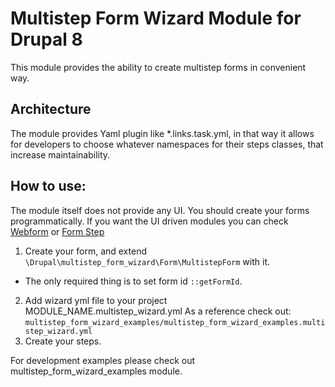# Multistep Form Wizard Module for Drupal 8

This module provides the ability to create multistep forms in convenient way.

## Architecture

The module provides Yaml plugin like *.links.task.yml, in that way it allows
for developers to choose whatever namespaces for their steps classes, that
increase maintainability.

## How to use:

The module itself does not provide any UI. You should create your forms programmatically.
If you want the UI driven modules you can check [Webform](https://www.drupal.org/project/webform) or [Form Step](https://www.drupal.org/project/forms_steps)

1. Create your form, and extend `\Drupal\multistep_form_wizard\Form\MultistepForm` with it.
  * The only required thing is to set form id `::getFormId`.
2. Add wizard yml file to your project MODULE_NAME.multistep_wizard.yml As a reference check out: </br> `multistep_form_wizard_examples/multistep_form_wizard_examples.multistep_wizard.yml`
3. Create your steps.

For development examples please check out multistep_form_wizard_examples module.

